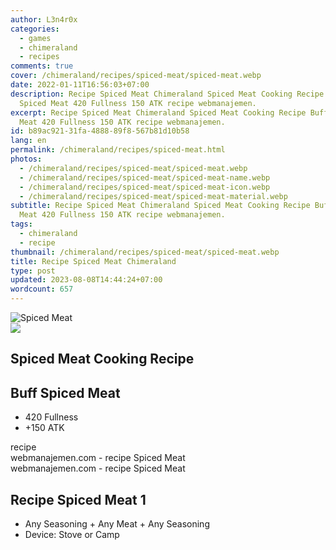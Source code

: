 ```yaml
---
author: L3n4r0x
categories:
  - games
  - chimeraland
  - recipes
comments: true
cover: /chimeraland/recipes/spiced-meat/spiced-meat.webp
date: 2022-01-11T16:56:03+07:00
description: Recipe Spiced Meat Chimeraland Spiced Meat Cooking Recipe Buff
  Spiced Meat 420 Fullness 150 ATK recipe webmanajemen.
excerpt: Recipe Spiced Meat Chimeraland Spiced Meat Cooking Recipe Buff Spiced
  Meat 420 Fullness 150 ATK recipe webmanajemen.
id: b89ac921-31fa-4888-89f8-567b81d10b58
lang: en
permalink: /chimeraland/recipes/spiced-meat.html
photos:
  - /chimeraland/recipes/spiced-meat/spiced-meat.webp
  - /chimeraland/recipes/spiced-meat/spiced-meat-name.webp
  - /chimeraland/recipes/spiced-meat/spiced-meat-icon.webp
  - /chimeraland/recipes/spiced-meat/spiced-meat-material.webp
subtitle: Recipe Spiced Meat Chimeraland Spiced Meat Cooking Recipe Buff Spiced
  Meat 420 Fullness 150 ATK recipe webmanajemen.
tags:
  - chimeraland
  - recipe
thumbnail: /chimeraland/recipes/spiced-meat/spiced-meat.webp
title: Recipe Spiced Meat Chimeraland
type: post
updated: 2023-08-08T14:44:24+07:00
wordcount: 657
---
```


<link
  rel="stylesheet"
  href="https://rawcdn.githack.com/dimaslanjaka/Web-Manajemen/870a349/css/bootstrap-5-3-0-alpha3-wrapper.css"
/>
<section id="bootstrap-wrapper">
  <div data-bs-theme="dark">
    <div class="card mb-2">
      <div class="card-body">
        <div class="row g-0">
          <div class="col-sm-4 position-relative mb-2">
            <img
              src="https://www.webmanajemen.com/chimeraland/recipes/spiced-meat/spiced-meat-material.webp"
              class="card-img fit-cover w-100 h-100"
              alt="Spiced Meat"
              data-fancybox="true"
            />
          </div>
          <div class="col-sm-8 mb-2">
            <div class="card-body">
              <div class="d-flex flex-row align-items-center mb-3">
                <img
                  class="d-inline-block me-2"
                  src="https://www.webmanajemen.com/chimeraland/recipes/spiced-meat/spiced-meat-icon.webp"
                  width="auto"
                  height="auto"
                  style="vertical-align: middle"
                />
                <h2 class="fs-5">Spiced Meat Cooking Recipe</h2>
              </div>
              <h2 class="card-title fs-5">Buff Spiced Meat</h2>
              <div class="card-text">
                <ul>
                  <li>420 Fullness</li>
                  <li>+150 ATK</li>
                </ul>
              </div>
              <span class="badge rounded-pill">recipe</span>
            </div>
            <div class="card-footer text-end text-muted mt-auto">
              webmanajemen.com - recipe Spiced Meat
            </div>
          </div>
        </div>
      </div>
      <div class="card-footer text-end text-muted">
        webmanajemen.com - recipe Spiced Meat
      </div>
    </div>
    <div class="row mb-2">
      <div class="col-12 col-lg-6 recipe-item mb-2">
        <div class="card">
          <div class="card-body">
            <h2 class="card-title fs-5">Recipe Spiced Meat 1</h2>
            <div class="card-text">
              <ul>
                <li>
                  Any Seasoning<span> + </span>Any Meat<span> + </span>Any
                  Seasoning
                </li>
                <li>Device: Stove or Camp</li>
              </ul>
            </div>
          </div>
        </div>
      </div>
    </div>
  </div>
</section>